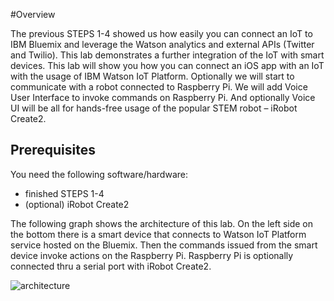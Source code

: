 #Overview

The previous STEPS 1-4 showed us how easily you can connect an IoT to IBM Bluemix and leverage the Watson analytics and external APIs (Twitter and Twilio). This lab demonstrates a further integration of the IoT with smart devices. This lab will show you how you can connect an iOS app with an IoT with the usage of IBM Watson IoT Platform. Optionally we will start to communicate with a robot connected to Raspberry Pi. We will add Voice User Interface to invoke commands on Raspberry Pi. And optionally Voice UI will be all for hands-free usage of the popular STEM robot – iRobot Create2.

## Prerequisites 
You need the following software/hardware:

-	finished STEPS 1-4
-	(optional) iRobot Create2

The following graph shows the architecture of this lab. On the left side on the bottom there is a smart device that connects to Watson IoT Platform service hosted on the Bluemix. Then the commands issued from the smart device invoke actions on the Raspberry Pi. Raspberry Pi is optionally connected thru a serial port with iRobot Create2.

![architecture](https://github.com/blumareks/iot-watson-swift/blob/master/lab3/img/architecture.png)
